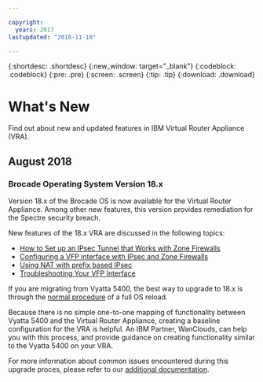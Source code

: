 ```yaml
---

copyright:
  years: 2017
lastupdated: "2018-11-10"

---
```


{:shortdesc: .shortdesc}
{:new_window: target="_blank"}
{:codeblock: .codeblock}
{:pre: .pre}
{:screen: .screen}
{:tip: .tip}
{:download: .download}


# What's New
Find out about new and updated features in IBM Virtual Router Appliance (VRA).

## August 2018
### Brocade Operating System Version 18.x
Version 18.x of the Brocade OS is now available for the Virtual Router Appliance. Among other new features, this version provides remediation for the Spectre security breach. 

New features of the 18.x VRA are discussed in the following topics:

* [How to Set up an IPsec Tunnel that Works with Zone Firewalls](vra-ipsec.html)
* [Configuring a VFP interface with IPsec and Zone Firewalls](vra-vfp.html)
* [Using NAT with prefix based IPsec](vra-nat.html)
* [Troubleshooting Your VFP Interface](vra-vfp-troubleshooting.html)

If you are migrating from Vyatta 5400, the best way to upgrade to 18.x is through the [normal procedure](upgrade-os.html) of a full OS reload.

Because there is no simple one-to-one mapping of functionality between Vyatta 5400 and the Virtual Router Appliance, creating a baseline configuration for the VRA is helpful. An IBM Partner, WanClouds, can help you with this process, and provide guidance on creating functionality similar to the Vyatta 5400 on your VRA.

For more information about common issues encountered during this upgrade proces, please refer to our [additional documentation](/docs/infrastructure/virtual-router-appliance/migration-issues.html#vyatta-5400-common-migration-issues).


